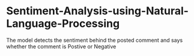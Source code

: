 # Sentiment-Analysis-using-Natural-Language-Processing
The model detects the sentiment behind the posted comment and says whether the comment is Postive or Negative
